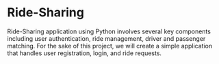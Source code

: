 # Ride-Sharing
 
Ride-Sharing application using Python involves several key components including user authentication, ride management, driver and passenger matching. For the sake of this project, we will create a simple application that handles user registration, login, and ride requests.
